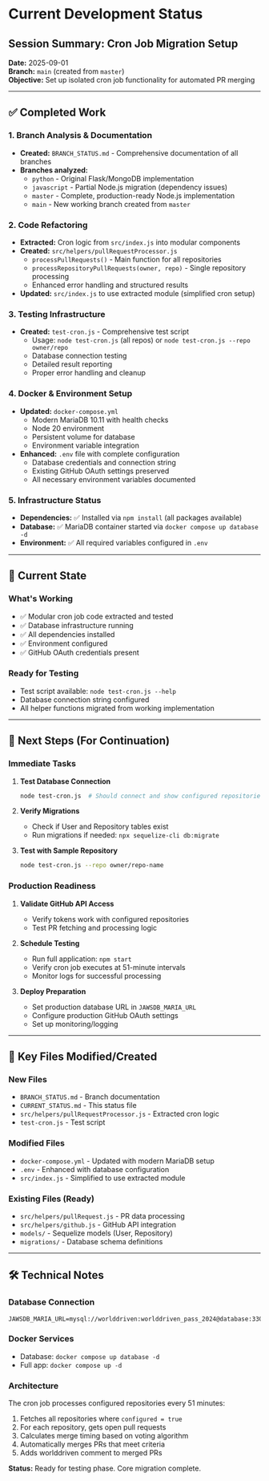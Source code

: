 # Current Development Status

## Session Summary: Cron Job Migration Setup

**Date:** 2025-09-01  
**Branch:** `main` (created from `master`)  
**Objective:** Set up isolated cron job functionality for automated PR merging

---

## ✅ Completed Work

### 1. Branch Analysis & Documentation
- **Created:** `BRANCH_STATUS.md` - Comprehensive documentation of all branches
- **Branches analyzed:**
  - `python` - Original Flask/MongoDB implementation
  - `javascript` - Partial Node.js migration (dependency issues)
  - `master` - Complete, production-ready Node.js implementation
  - `main` - New working branch created from `master`

### 2. Code Refactoring
- **Extracted:** Cron logic from `src/index.js` into modular components
- **Created:** `src/helpers/pullRequestProcessor.js` 
  - `processPullRequests()` - Main function for all repositories
  - `processRepositoryPullRequests(owner, repo)` - Single repository processing
  - Enhanced error handling and structured results
- **Updated:** `src/index.js` to use extracted module (simplified cron setup)

### 3. Testing Infrastructure  
- **Created:** `test-cron.js` - Comprehensive test script
  - Usage: `node test-cron.js` (all repos) or `node test-cron.js --repo owner/repo`
  - Database connection testing
  - Detailed result reporting
  - Proper error handling and cleanup

### 4. Docker & Environment Setup
- **Updated:** `docker-compose.yml`
  - Modern MariaDB 10.11 with health checks
  - Node 20 environment
  - Persistent volume for database
  - Environment variable integration
- **Enhanced:** `.env` file with complete configuration
  - Database credentials and connection string
  - Existing GitHub OAuth settings preserved
  - All necessary environment variables documented

### 5. Infrastructure Status
- **Dependencies:** ✅ Installed via `npm install` (all packages available)
- **Database:** ✅ MariaDB container started via `docker compose up database -d`
- **Environment:** ✅ All required variables configured in `.env`

---

## 🔄 Current State

### What's Working
- ✅ Modular cron job code extracted and tested
- ✅ Database infrastructure running
- ✅ All dependencies installed
- ✅ Environment configured
- ✅ GitHub OAuth credentials present

### Ready for Testing
- Test script available: `node test-cron.js --help`
- Database connection string configured
- All helper functions migrated from working implementation

---

## 🎯 Next Steps (For Continuation)

### Immediate Tasks
1. **Test Database Connection**
   ```bash
   node test-cron.js  # Should connect and show configured repositories
   ```

2. **Verify Migrations**
   - Check if User and Repository tables exist
   - Run migrations if needed: `npx sequelize-cli db:migrate`

3. **Test with Sample Repository**
   ```bash
   node test-cron.js --repo owner/repo-name
   ```

### Production Readiness
1. **Validate GitHub API Access**
   - Verify tokens work with configured repositories
   - Test PR fetching and processing logic

2. **Schedule Testing**
   - Run full application: `npm start`
   - Verify cron job executes at 51-minute intervals
   - Monitor logs for successful processing

3. **Deploy Preparation**
   - Set production database URL in `JAWSDB_MARIA_URL`
   - Configure production GitHub OAuth settings
   - Set up monitoring/logging

---

## 📁 Key Files Modified/Created

### New Files
- `BRANCH_STATUS.md` - Branch documentation
- `CURRENT_STATUS.md` - This status file
- `src/helpers/pullRequestProcessor.js` - Extracted cron logic
- `test-cron.js` - Test script

### Modified Files  
- `docker-compose.yml` - Updated with modern MariaDB setup
- `.env` - Enhanced with database configuration
- `src/index.js` - Simplified to use extracted module

### Existing Files (Ready)
- `src/helpers/pullRequest.js` - PR data processing
- `src/helpers/github.js` - GitHub API integration  
- `models/` - Sequelize models (User, Repository)
- `migrations/` - Database schema definitions

---

## 🛠 Technical Notes

### Database Connection
```
JAWSDB_MARIA_URL=mysql://worlddriven:worlddriven_pass_2024@database:3306/worlddriven
```

### Docker Services
- Database: `docker compose up database -d`
- Full app: `docker compose up -d`

### Architecture
The cron job processes configured repositories every 51 minutes:
1. Fetches all repositories where `configured = true`
2. For each repository, gets open pull requests
3. Calculates merge timing based on voting algorithm
4. Automatically merges PRs that meet criteria
5. Adds worlddriven comment to merged PRs

**Status:** Ready for testing phase. Core migration complete.